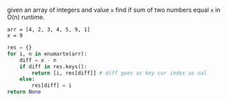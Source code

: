 given an array of integers and value `x` find if sum of two numbers equal `x` in O(n) runtime.

```
arr = [4, 2, 3, 4, 5, 9, 1]
x = 9
```

```python
res = {}
for i, n in enumarte(arr):
    diff = x - n
    if diff in res.keys():
        return [i, res[diff]] # diff goes as key cur index as val
    else:
        res[diff] = i
return None
```